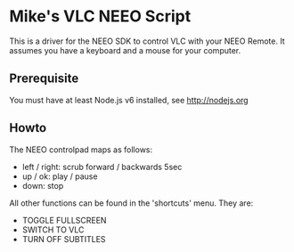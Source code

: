 # Mike's VLC NEEO Script
This is a driver for the NEEO SDK to control VLC with your NEEO Remote. It assumes you have a keyboard and a mouse for your computer. 

## Prerequisite
 You must have at least Node.js v6 installed, see http://nodejs.org
 
## Howto
The NEEO controlpad maps as follows:
* left / right: scrub forward / backwards 5sec
* up / ok: play / pause
* down: stop

All other functions can be found in the 'shortcuts' menu. They are:
* TOGGLE FULLSCREEN
* SWITCH TO VLC
* TURN OFF SUBTITLES